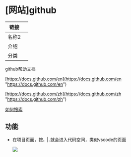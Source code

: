 # \[网站]github

| 链接  |   |
| --- | - |
| 名称2 |   |
| 介绍  |   |
| 分类  |   |

github帮助文档

[https://docs.github.com/en](https://docs.github.com/en "https://docs.github.com/en")

[https://docs.github.com/zh](https://docs.github.com/zh "https://docs.github.com/zh")

[如何搜索](https://docs.github.com/zh/search-github/searching-on-github/searching-for-repositories "如何搜索")





## 功能

-   在项目页面，按`。`|`.`就会进入代码空间，类似vscode的页面

    ![](../image/image_BtiAyjQyqm.png)
